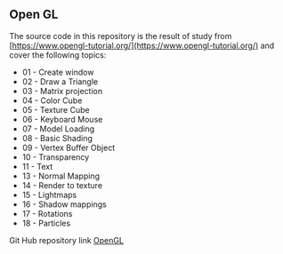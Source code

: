 ## Open GL
The source code in this repository is the result of study from [https://www.opengl-tutorial.org/](https://www.opengl-tutorial.org/) and cover the following topics:

* 01 - Create window
* 02 - Draw a Triangle
* 03 - Matrix projection
* 04 - Color Cube
* 05 - Texture Cube
* 06 - Keyboard Mouse
* 07 - Model Loading
* 08 - Basic Shading
* 09 - Vertex Buffer Object
* 10 - Transparency
* 11 - Text
* 13 - Normal Mapping
* 14 - Render to texture
* 15 - Lightmaps
* 16 - Shadow mappings
* 17 - Rotations
* 18 - Particles

Git Hub repository link [OpenGL](https://github.com/NelsonBilber/cg.opengltutorial)
